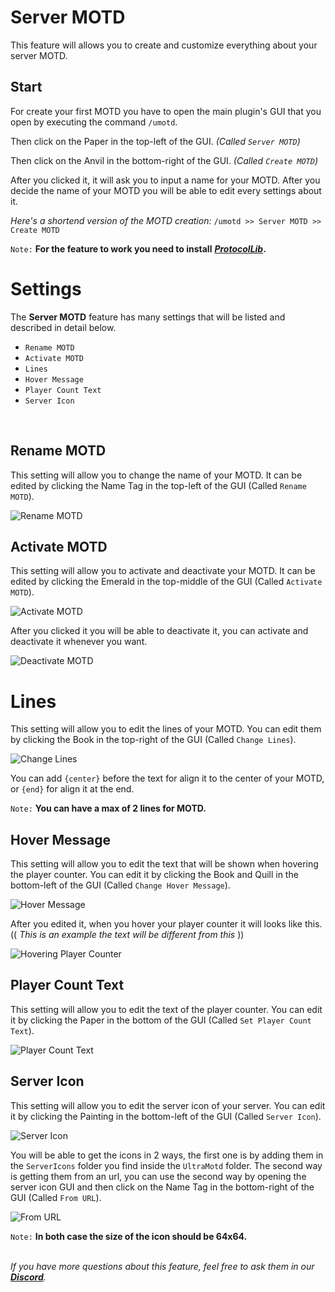 # Server MOTD
This feature will allows you to create and customize everything about your server MOTD.
<br>

## Start
For create your first MOTD you have to open the main plugin's GUI that you open by executing the command `/umotd`.
<br>

Then click on the Paper in the top-left of the GUI. *(Called `Server MOTD`)*
<br>

Then click on the Anvil in the bottom-right of the GUI. *(Called `Create MOTD`)*
<br>

After you clicked it, it will ask you to input a name for your MOTD. After you decide the name of your MOTD you will be able to edit every settings about it.
<br>

*Here's a shortend version of the MOTD creation:*
`/umotd >> Server MOTD >> Create MOTD`
<br>

`Note:` **For the feature to work you need to install** **_[ProtocolLib](https://www.spigotmc.org/resources/protocollib.1997/)_.**
<br>

# Settings
The **Server MOTD** feature has many settings that will be listed and described in detail below.
<br>

- `Rename MOTD`
- `Activate MOTD`
- `Lines`
- `Hover Message`
- `Player Count Text`
- `Server Icon`
<br>

## Rename MOTD
This setting will allow you to change the name of your MOTD. It can be edited by clicking the Name Tag in the top-left of the GUI (Called `Rename MOTD`).
<br>

![Rename MOTD](https://i.imgur.com/xqiPtPB.png)
<br>

## Activate MOTD
This setting will allow you to activate and deactivate your MOTD. It can be edited by clicking the Emerald in the top-middle of the GUI (Called `Activate MOTD`).
<br>

![Activate MOTD](https://i.imgur.com/9waAyFy.png)
<br>

After you clicked it you will be able to deactivate it, you can activate and deactivate it whenever you want.
<br>

![Deactivate MOTD](https://i.imgur.com/VmtjBun.png)
<br>

# Lines
This setting will allow you to edit the lines of your MOTD. You can edit them by clicking the Book in the top-right of the GUI (Called `Change Lines`).
<br>

![Change Lines](https://i.imgur.com/CtrHkkN.png)
<br>

You can add `{center}` before the text for align it to the center of your MOTD, or `{end}` for align it at the end.
<br>

`Note:` **You can have a max of 2 lines for MOTD.**
<br>

## Hover Message
This setting will allow you to edit the text that will be shown when hovering the player counter. You can edit it by clicking the Book and Quill in the bottom-left of the GUI (Called `Change Hover Message`).
<br>

![Hover Message](https://i.imgur.com/cTbfR57.png)
<br>

After you edited it, when you hover your player counter it will looks like this. 
(( *This is an example the text will be different from this* ))
<br>

![Hovering Player Counter](https://i.imgur.com/wIGciYr.png)
<br>

## Player Count Text
This setting will allow you to edit the text of the player counter. You can edit it by clicking the Paper in the bottom of the GUI (Called `Set Player Count Text`).
<br>

![Player Count Text](https://i.imgur.com/DpJ64cg.png)
<br>

## Server Icon
This setting will allow you to edit the server icon of your server. You can edit it by clicking the Painting in the bottom-left of the GUI (Called `Server Icon`).
<br>

![Server Icon](https://i.imgur.com/IWtOa98.png)
<br>

You will be able to get the icons in 2 ways, the first one is by adding them in the `ServerIcons` folder you find inside the `UltraMotd` folder. The second way is getting them from an url, you can use the second way by opening the server icon GUI and then click on the Name Tag in the bottom-right of the GUI (Called `From URL`).
<br>

![From URL](https://i.imgur.com/oTAm7Vd.png)
<br>

`Note:` **In both case the size of the icon should be 64x64.**
<br>
<br>

_If you have more questions about this feature, feel free to ask them in our **[Discord](https://discord.gg/3JuHDm8)**._
